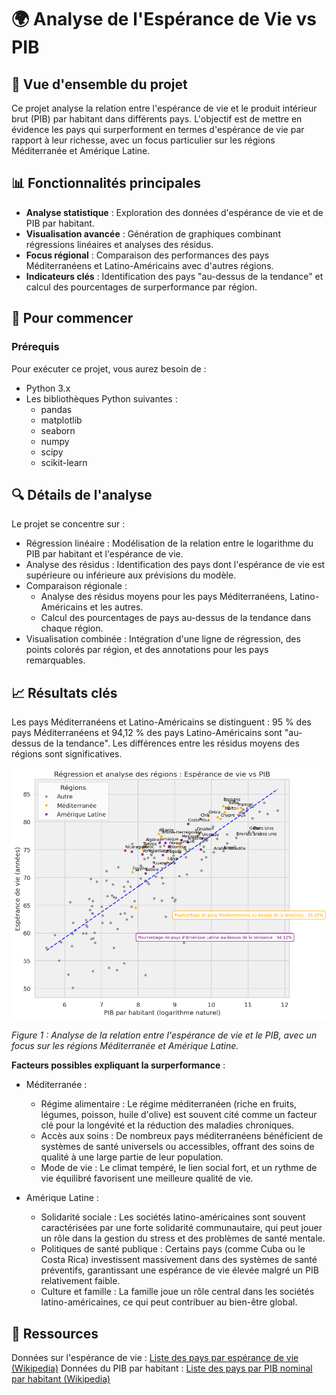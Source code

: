 # 🌍 Analyse de l'Espérance de Vie vs PIB

## 📝 Vue d'ensemble du projet

Ce projet analyse la relation entre l'espérance de vie et le produit intérieur brut (PIB) par habitant dans différents pays. 
L'objectif est de mettre en évidence les pays qui surperforment en termes d'espérance de vie par rapport à leur richesse, avec un focus particulier sur les régions Méditerranée et Amérique Latine.

## 📊 Fonctionnalités principales

- **Analyse statistique** : Exploration des données d'espérance de vie et de PIB par habitant.
- **Visualisation avancée** : Génération de graphiques combinant régressions linéaires et analyses des résidus.
- **Focus régional** : Comparaison des performances des pays Méditerranéens et Latino-Américains avec d'autres régions.
- **Indicateurs clés** : Identification des pays "au-dessus de la tendance" et calcul des pourcentages de surperformance par région.

## 🚀 Pour commencer

### Prérequis

Pour exécuter ce projet, vous aurez besoin de :

- Python 3.x
- Les bibliothèques Python suivantes :
  - pandas
  - matplotlib
  - seaborn
  - numpy
  - scipy
  - scikit-learn

##  🔍 Détails de l'analyse

Le projet se concentre sur :

- Régression linéaire : Modélisation de la relation entre le logarithme du PIB par habitant et l'espérance de vie.
- Analyse des résidus : Identification des pays dont l'espérance de vie est supérieure ou inférieure aux prévisions du modèle.
- Comparaison régionale :
  - Analyse des résidus moyens pour les pays Méditerranéens, Latino-Américains et les autres.
  - Calcul des pourcentages de pays au-dessus de la tendance dans chaque région.
- Visualisation combinée : Intégration d'une ligne de régression, des points colorés par région, et des annotations pour les pays remarquables.

## 📈 Résultats clés

Les pays Méditerranéens et Latino-Américains se distinguent :
95 % des pays Méditerranéens et 94,12 % des pays Latino-Américains sont "au-dessus de la tendance".
Les différences entre les résidus moyens des régions sont significatives.

![Espérance de vie vs PIB](esperance_vie_vs_pib_mediterranee_amerique_latine.png)

*Figure 1 : Analyse de la relation entre l'espérance de vie et le PIB, avec un focus sur les régions Méditerranée et Amérique Latine.*

**Facteurs possibles expliquant la surperformance** :

- Méditerranée :

  - Régime alimentaire : Le régime méditerranéen (riche en fruits, légumes, poisson, huile d'olive) est souvent cité comme un facteur clé pour la longévité et la réduction des maladies chroniques.
  - Accès aux soins : De nombreux pays méditerranéens bénéficient de systèmes de santé universels ou accessibles, offrant des soins de qualité à une large partie de leur population.
  - Mode de vie : Le climat tempéré, le lien social fort, et un rythme de vie équilibré favorisent une meilleure qualité de vie.

- Amérique Latine :

  - Solidarité sociale : Les sociétés latino-américaines sont souvent caractérisées par une forte solidarité communautaire, qui peut jouer un rôle dans la gestion du stress et des problèmes de santé mentale.
  - Politiques de santé publique : Certains pays (comme Cuba ou le Costa Rica) investissent massivement dans des systèmes de santé préventifs, garantissant une espérance de vie élevée malgré un PIB relativement faible.
  - Culture et famille : La famille joue un rôle central dans les sociétés latino-américaines, ce qui peut contribuer au bien-être global.


## 🔗 Ressources
Données sur l'espérance de vie : [Liste des pays par espérance de vie (Wikipedia)](https://fr.wikipedia.org/wiki/Liste_des_pays_par_esp%C3%A9rance_de_vie)
Données du PIB par habitant : [Liste des pays par PIB nominal par habitant (Wikipedia)](https://fr.wikipedia.org/wiki/Liste_des_pays_par_PIB_nominal_par_habitant)

